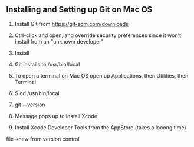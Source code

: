 ## Installing and Setting up Git on Mac OS

1.  Install Git from https://git-scm.com/downloads

2.  Ctrl-click and open, and override security preferences since it won't install from an "unknown developer"

3.  Install

4.  Git installs to /usr/bin/local

5.  To open a terminal on Mac OS open up Applications, then Utilities, then Terminal

6.  $ cd /usr/bin/local

7.  git --version

8.  Message pops up to install Xcode

9.  Install Xcode Developer Tools from the AppStore (takes a looong time)




file->new from version control
